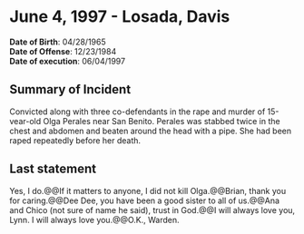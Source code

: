 # June 4, 1997 - Losada, Davis

**Date of Birth**: 04/28/1965<br/>
**Date of Offense**: 12/23/1984<br/>
**Date of execution**: 06/04/1997<br/>

## Summary of Incident
Convicted along with three co-defendants in the rape and murder of 15-vear-old Olga Perales near San Benito. Perales was stabbed twice in the chest and abdomen and beaten around the head with a pipe. She had been raped repeatedly before her death.

## Last statement
Yes, I do.@@If it matters to anyone, I did not kill Olga.@@Brian, thank you for caring.@@Dee Dee, you have been a good sister to all of us.@@Ana and Chico (not sure of name he said), trust in God.@@I will always love you, Lynn. I will always love you.@@O.K., Warden.